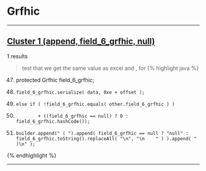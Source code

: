 # Grfhic

***

## [Cluster 1 (append, field_6_grfhic, null)](./1)
1 results
> test that we get the same value as excel and , for 
{% highlight java %}
47. protected Grfhic field_6_grfhic;
73.     field_6_grfhic.serialize( data, 0xe + offset );
117.     else if ( !field_6_grfhic.equals( other.field_6_grfhic ) )
135.             + ((field_6_grfhic == null) ? 0 : field_6_grfhic.hashCode());
156.     builder.append(" ( ").append( field_6_grfhic == null ? "null" : field_6_grfhic.toString().replaceAll( "\n", "\n    " ) ).append( " )\n" );
{% endhighlight %}

***

